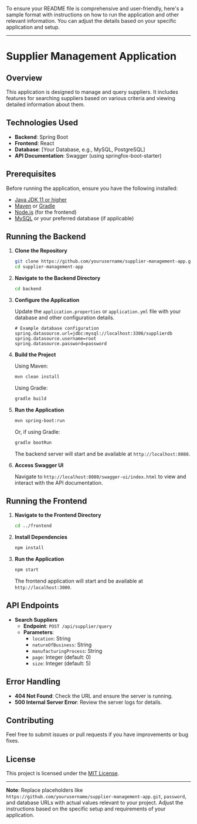 To ensure your README file is comprehensive and user-friendly, here's a sample format with instructions on how to run the application and other relevant information. You can adjust the details based on your specific application and setup.

---

# Supplier Management Application

## Overview

This application is designed to manage and query suppliers. It includes features for searching suppliers based on various criteria and viewing detailed information about them.

## Technologies Used

- **Backend**: Spring Boot
- **Frontend**: React
- **Database**: [Your Database, e.g., MySQL, PostgreSQL]
- **API Documentation**: Swagger (using springfox-boot-starter)

## Prerequisites

Before running the application, ensure you have the following installed:

- [Java JDK 11 or higher](https://www.oracle.com/java/technologies/javase-jdk11-downloads.html)
- [Maven](https://maven.apache.org/download.cgi) or [Gradle](https://gradle.org/install/)
- [Node.js](https://nodejs.org/en/download/) (for the frontend)
- [MySQL](https://dev.mysql.com/downloads/) or your preferred database (if applicable)

## Running the Backend

1. **Clone the Repository**

   ```bash
   git clone https://github.com/yourusername/supplier-management-app.git
   cd supplier-management-app
   ```

2. **Navigate to the Backend Directory**

   ```bash
   cd backend
   ```

3. **Configure the Application**

   Update the `application.properties` or `application.yml` file with your database and other configuration details.

   ```properties
   # Example database configuration
   spring.datasource.url=jdbc:mysql://localhost:3306/supplierdb
   spring.datasource.username=root
   spring.datasource.password=password
   ```

4. **Build the Project**

   Using Maven:

   ```bash
   mvn clean install
   ```

   Using Gradle:

   ```bash
   gradle build
   ```

5. **Run the Application**

   ```bash
   mvn spring-boot:run
   ```

   Or, if using Gradle:

   ```bash
   gradle bootRun
   ```

   The backend server will start and be available at `http://localhost:8080`.

6. **Access Swagger UI**

   Navigate to `http://localhost:8080/swagger-ui/index.html` to view and interact with the API documentation.

## Running the Frontend

1. **Navigate to the Frontend Directory**

   ```bash
   cd ../frontend
   ```

2. **Install Dependencies**

   ```bash
   npm install
   ```

3. **Run the Application**

   ```bash
   npm start
   ```

   The frontend application will start and be available at `http://localhost:3000`.

## API Endpoints

- **Search Suppliers**
  - **Endpoint**: `POST /api/supplier/query`
  - **Parameters**:
    - `location`: String
    - `natureOfBusiness`: String
    - `manufacturingProcess`: String
    - `page`: Integer (default: 0)
    - `size`: Integer (default: 5)

## Error Handling

- **404 Not Found**: Check the URL and ensure the server is running.
- **500 Internal Server Error**: Review the server logs for details.

## Contributing

Feel free to submit issues or pull requests if you have improvements or bug fixes.

## License

This project is licensed under the [MIT License](LICENSE).

---

**Note**: Replace placeholders like `https://github.com/yourusername/supplier-management-app.git`, `password`, and database URLs with actual values relevant to your project. Adjust the instructions based on the specific setup and requirements of your application.

